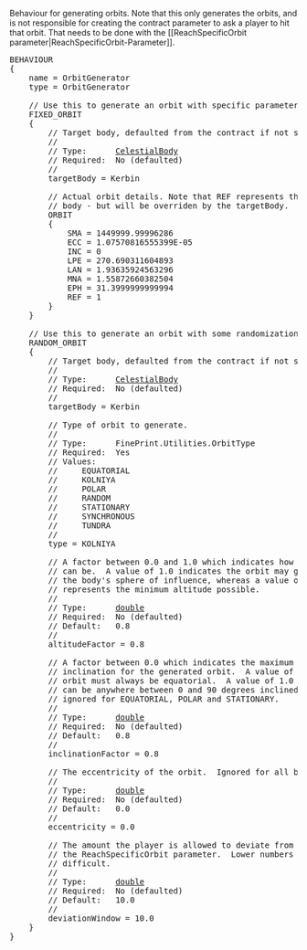 Behaviour for generating orbits.  Note that this only generates the orbits, and is not responsible for creating the contract parameter to ask a player to hit that orbit.  That needs to be done with the [[ReachSpecificOrbit parameter|ReachSpecificOrbit-Parameter]].

<pre>
BEHAVIOUR
{
    name = OrbitGenerator
    type = OrbitGenerator

    // Use this to generate an orbit with specific parameters
    FIXED_ORBIT
    {
        // Target body, defaulted from the contract if not supplied.
        //
        // Type:      <a href="CelestialBody-Type">CelestialBody</a>
        // Required:  No (defaulted)
        //
        targetBody = Kerbin

        // Actual orbit details. Note that REF represents the reference
        // body - but will be overriden by the targetBody.
        ORBIT
        {
            SMA = 1449999.99996286
            ECC = 1.07570816555399E-05
            INC = 0
            LPE = 270.690311604893
            LAN = 1.93635924563296
            MNA = 1.55872660382504
            EPH = 31.3999999999994
            REF = 1
        }
    }

    // Use this to generate an orbit with some randomization
    RANDOM_ORBIT
    {
        // Target body, defaulted from the contract if not supplied.
        //
        // Type:      <a href="CelestialBody-Type">CelestialBody</a>
        // Required:  No (defaulted)
        //
        targetBody = Kerbin

        // Type of orbit to generate.
        //
        // Type:      FinePrint.Utilities.OrbitType
        // Required:  Yes
        // Values:
        //     EQUATORIAL
        //     KOLNIYA
        //     POLAR
        //     RANDOM
        //     STATIONARY
        //     SYNCHRONOUS
        //     TUNDRA
        //
        type = KOLNIYA

        // A factor between 0.0 and 1.0 which indicates how high the orbit
        // can be.  A value of 1.0 indicates the orbit may go as far out as
        // the body's sphere of influence, whereas a value of 0.0
        // represents the minimum altitude possible.
        //
        // Type:      <a href="Numeric-Type">double</a>
        // Required:  No (defaulted)
        // Default:   0.8
        //
        altitudeFactor = 0.8

        // A factor between 0.0 which indicates the maximum possible
        // inclination for the generated orbit.  A value of 0.0 means the
        // orbit must always be equatorial.  A value of 1.0 means the orbit
        // can be anywhere between 0 and 90 degrees inclined.  This is
        // ignored for EQUATORIAL, POLAR and STATIONARY.
        //
        // Type:      <a href="Numeric-Type">double</a>
        // Required:  No (defaulted)
        // Default:   0.8
        //
        inclinationFactor = 0.8

        // The eccentricity of the orbit.  Ignored for all but SYNCHRONOUS.
        //
        // Type:      <a href="Numeric-Type">double</a>
        // Required:  No (defaulted)
        // Default:   0.0
        //
        eccentricity = 0.0

        // The amount the player is allowed to deviate from this orbit in
        // the ReachSpecificOrbit parameter.  Lower numbers are more
        // difficult.
        //
        // Type:      <a href="Numeric-Type">double</a>
        // Required:  No (defaulted)
        // Default:   10.0
        //
        deviationWindow = 10.0
    }
}
</pre>
